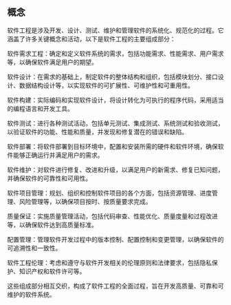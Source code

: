 ## 概念
软件工程是涉及开发、设计、测试、维护和管理软件的系统化、规范化的过程。它涵盖了许多关键概念和活动，以下是软件工程的主要组成部分：

软件需求工程：确定和定义软件系统的需求，包括功能需求、性能需求、用户需求等，以确保软件满足用户的期望。

软件设计：在需求的基础上，制定软件的整体结构和组织，包括模块划分、接口设计、数据结构设计等，以实现软件的可扩展性、可维护性和可重用性。

软件构建：实际编码和实现软件设计，将设计转化为可执行的程序代码，采用适当的编程语言和开发工具。

软件测试：进行各种测试活动，包括单元测试、集成测试、系统测试和验收测试，以验证软件的功能、性能和质量，并发现和修复潜在的错误和缺陷。

软件部署：将软件部署到目标环境中，配置和安装所需的硬件和软件环境，确保软件能够正确运行并满足用户的需求。

软件维护：对软件进行修复、改进和升级，以满足用户的新需求、修复已知问题，并确保软件的可靠性和可用性。

软件项目管理：规划、组织和控制软件项目的各个方面，包括资源管理、进度管理、风险管理等，以确保项目按时、按质量要求完成。

质量保证：实施质量管理活动，包括代码审查、性能优化、质量度量和过程改进等，以确保软件达到高质量标准。

配置管理：管理软件开发过程中的版本控制、配置控制和变更管理，以确保软件的可追溯性和一致性。

软件工程伦理：考虑和遵守与软件开发相关的伦理原则和法律要求，包括隐私保护、知识产权和软件许可等。

这些组成部分相互交织，构成了软件工程的全面过程，旨在开发高质量、可靠和可维护的软件系统。

